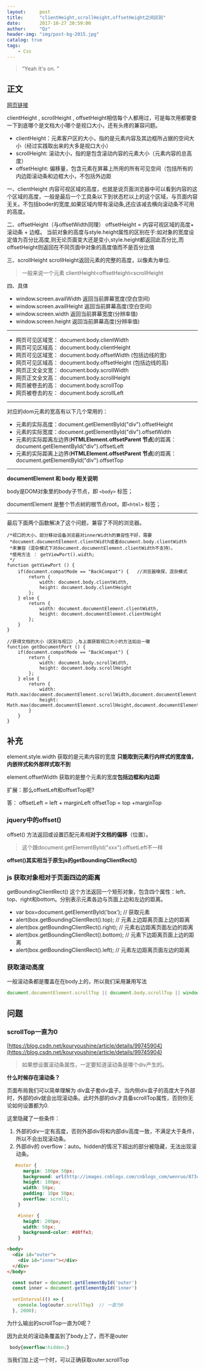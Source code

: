```yaml
---
layout:     post
title:      "clientHeight,scrollHeight,offsetHeight之间区别"
date:       2017-10-27 20:59:00
author:     "Qz"
header-img: "img/post-bg-2015.jpg"
catalog: true
tags:
    - Css
---
```


> “Yeah It's on. ”


## 正文

[网页链接](http://www.cnblogs.com/nanshanlaoyao/p/5964730.html)


clientHeight , scrollHeight , offsetHeight相信每个人都用过，可是每次用都要查一下到底哪个是文档大小哪个是视口大小，还有头疼的兼容问题。

* clientHeight：元素客户区的大小，指的是元素内容及其边框所占据的空间大小（经过实践取出来的大多是视口大小）
* scrollHeight: 滚动大小，指的是包含滚动内容的元素大小（元素内容的总高度）
* offsetHeight: 偏移量，包含元素在屏幕上所用的所有可见空间（包括所有的内边距滚动条和边框大小，不包括外边距



一、clientHeight
内容可视区域的高度，也就是说页面浏览器中可以看到内容的这个区域的高度，一般是最后一个工具条以下到状态栏以上的这个区域，与页面内容无关。不包括boder的宽度,如果区域内带有滚动条,还应该减去横向滚动条不可用的高度。

二、offsetHeight（与offsetWidth同理）
offsetHeight = 内容可视区域的高度+ 滚动条 + 边框。
当前对象的高度与style.height属性的区别在于:如对象的宽度设定值为百分比高度,则无论页面变大还是变小,style.height都返回此百分比,而offsetHeight则返回在不同页面中对象的高度值而不是百分比值

三、scrollHeight
scrollHeight返回元素的完整的高度，以像素为单位.

> 一般来说一个元素 clientHeight<offsetHeight<scrollHeight

四、具体
* window.screen.availWidth     返回当前屏幕宽度(空白空间)  
* window.screen.availHeight     返回当前屏幕高度(空白空间)  
* window.screen.width     返回当前屏幕宽度(分辨率值)  
* window.screen.height     返回当前屏幕高度(分辨率值)  


----------


* 网页可见区域宽： document.body.clientWidth
* 网页可见区域高： document.body.clientHeight
* 网页可见区域宽： document.body.offsetWidth (包括边线的宽)
* 网页可见区域高： document.body.offsetHeight (包括边线的高)
* 网页正文全文宽： document.body.scrollWidth
* 网页正文全文高： document.body.scrollHeight
* 网页被卷去的高： document.body.scrollTop
* 网页被卷去的左： document.body.scrollLeft

----------

对应的dom元素的宽高有以下几个常用的：

* 元素的实际高度：document.getElementById("div").offsetHeight
* 元素的实际宽度：document.getElementById("div").offsetWidth
* 元素的实际距离左边界(**HTMLElement.offsetParent 节点**)的距离：document.getElementById("div").offsetLeft
* 元素的实际距离上边界(**HTMLElement.offsetParent 节点**)的距离：document.getElementById("div").offsetTop


----------


**documentElement 和 body 相关说明**

body是DOM对象里的body子节点，即 `<body>` 标签；

documentElement 是整个节点树的根节点root，即`<html>` 标签；


----------

最后下面两个函数解决了这个问题，兼容了不同的浏览器。
```
/*视口的大小，部分移动设备浏览器对innerWidth的兼容性不好，需要
 *document.documentElement.clientWidth或者document.body.clientWidth
 *来兼容（混杂模式下对document.documentElement.clientWidth不支持）。
 *使用方法 ： getViewPort().width;
 */
function getViewPort () {
    if(document.compatMode == "BackCompat") {   //浏览器嗅探，混杂模式
        return {
            width: document.body.clientWidth,
            height: document.body.clientHeight
        };
    } else {
        return {
            width: document.documentElement.clientWidth,
            height: document.documentElement.clientHeight
        };
    }
}
```


```
//获得文档的大小（区别与视口）,与上面获取视口大小的方法如出一辙
function getDocumentPort () {
    if(document.compatMode == "BackCompat") {
        return {
            width: document.body.scrollWidth,
            height: document.body.scrollHeight
        };
    } else {
        return {
            width: Math.max(document.documentElement.scrollWidth,document.documentElement.clientWidth),
            height: Math.max(document.documentElement.scrollHeight,document.documentElement.clientHeight)
        }
    }
}
```



## 补充
element.style.width 获取的是元素内容的宽度 **只能取到元素行内样式的宽度值，内嵌样式和外部样式取不到**

element.offsetWidth 获取的是整个元素的宽度**包括边框和内边距**


扩展：那么offsetLeft和offsetTop呢?

答： offsetLeft = left + marginLeft
     offsetTop = top +marginTop
     
     
     

### jquery中的offset()

offset() 方法返回或设置匹配元素相**对于文档的偏移**（位置）。
     
>这个跟document.getElementById("xxx").offsetLeft不一样

**offset()其实相当于原生js的getBoundingClientRect()**


### js 获取对象相对于页面四边的距离

getBoundingClientRect()
这个方法返回一个矩形对象，包含四个属性：left、top、right和bottom。分别表示元素各边与页面上边和左边的距离。

* var box=document.getElementById('box');         // 获取元素
* alert(box.getBoundingClientRect().top);         // 元素上边距离页面上边的距离
* alert(box.getBoundingClientRect().right);       // 元素右边距离页面左边的距离
* alert(box.getBoundingClientRect().bottom);      // 元素下边距离页面上边的距离
* alert(box.getBoundingClientRect().left);        // 元素左边距离页面左边的距离





### 获取滚动高度 

一般滚动条都是覆盖在在body上的，所以我们采用兼用写法

```js
document.documentElement.scrollTop || document.body.scrollTop || window.pageYOffset
```





## 问题 



### scrollTop一直为0 

[https://blog.csdn.net/kouryoushine/article/details/99745904](https://blog.csdn.net/kouryoushine/article/details/99745904)

> 如果想设置滚动条属性，一定要知道滚动条是哪个div产生的。

**什么时候存在滚动条？**

页面布局我们可以简单理解为 div盒子套div盒子。当内侧div盒子的高度大于外部时，外部的div就会出现滚动条。此时外部的div才具备scrollTop属性，否则你无论如何设置都为0.

这里隐藏了一些条件：

1. 外部的div一定有高度，否则外部div将和内部div高度一致，不满足大于条件，所以不会出现滚动条。
2. 外部div的 overflow：auto。hidden的情况下超出的部分被隐藏，无法出现滚动条。

```css
   #outer {
      margin: 100px 50px;
      background: url(http://images.cnblogs.com/cnblogs_com/wenruo/873448/o_esdese.jpg);
      height: 100px;
      width: 50px;
      padding: 10px 50px;
      overflow: scroll;
    }

    #inner {
      height: 200px;
      width: 50px;
      background-color: #d0ffe3;
    }
```

```html
<body>
  <div id="outer">
    <div id="inner"></div>
  </div>
</body>
```

```js
  const outer = document.getElementById('outer')
  const inner = document.getElementById('inner')
  
  setInterval(() => {
    console.log(outer.scrollTop)  // 一直为0
  }, 2000);
```

为什么输出的scrollTop一直为0呢？

因为此处的滚动条覆盖到了body上了，而不是outer

```css
 body{overflow:hidden;}
```

当我们加上这一个时，可以正确获取outer.scrollTop